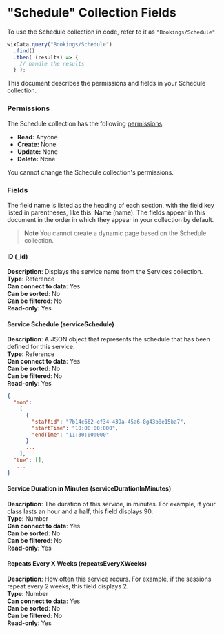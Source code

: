 

# "Schedule" Collection Fields







To use the Schedule collection in code, refer to it as `"Bookings/Schedule"`.

```javascript
wixData.query("Bookings/Schedule")
  .find()
  .then( (results) => {
    // handle the results
  } );
```

This document describes the permissions and fields in your Schedule collection. 

### Permissions 

The Schedule collection has the following [permissions](https://support.wix.com/en/article/about-collection-permissions):

-   **Read:** Anyone 
-   **Create:** None
-   **Update:** None
-   **Delete:** None

You cannot change the Schedule collection's permissions. 

### Fields 

The field name is listed as the heading of each section, with the field key listed in parentheses, like this: Name (name). The fields appear in this document in the order in which they appear in your collection by default.

> **Note**
> You cannot create a dynamic page based on the Schedule collection.

#### ID (\_id) 

**Description**: Displays the service name from the Services collection.  
**Type**: Reference  
**Can connect to data**: Yes  
**Can be sorted**: No  
**Can be filtered**: No  
**Read-only**: Yes

#### Service Schedule (serviceSchedule) 

**Description**: A JSON object that represents the schedule that has been defined for this service.  
**Type**: Reference  
**Can connect to data**: Yes  
**Can be sorted**: No  
**Can be filtered**: No  
**Read-only**: Yes

```json
{
  "mon":
    [
      {
        "staffid": "7b14c662-ef34-439a-45a6-8g43b8e15ba7",
        "startTime": "10:00:00:000",
        "endTime": "11:30:00:000"
      }
      ...
    ],
  "tue": [],
   ...                    
}
```

#### Service Duration in Minutes (serviceDurationInMinutes) 

**Description**: The duration of this service, in minutes. For example, if your class lasts an hour and a half, this field displays 90.  
**Type**: Number  
**Can connect to data**: Yes  
**Can be sorted**: No  
**Can be filtered**: No  
**Read-only**: Yes

#### Repeats Every X Weeks (repeatsEveryXWeeks) 

**Description**: How often this service recurs. For example, if the sessions repeat every 2 weeks, this field displays 2.  
**Type**: Number  
**Can connect to data**: Yes  
**Can be sorted**: No  
**Can be filtered**: No  
**Read-only**: Yes